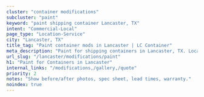 ```yaml
---
cluster: "container modifications"
subcluster: "paint"
keyword: "paint shipping container Lancaster, TX"
intent: "Commercial-Local"
page_type: "Location-Service"
city: "Lancaster, TX"
title_tag: "Paint container mods in Lancaster | LC Container"
meta_description: "Paint for shipping containers in Lancaster, TX. Local fabrication & pro install. LC Container — Since 2003. Get a quote."
url_slug: "/lancaster/modifications/paint"
h1: "Paint for Containers in Lancaster"
internal_links: "/modifications,/gallery,/quote"
priority: 2
notes: "Show before/after photos, spec sheet, lead times, warranty."
noindex: true
---
```


<!-- TODO: Add unique city/inventory copy, images, and internal links here. -->
